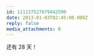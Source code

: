 ```yaml
---
id: 111137527879442590
date: 2013-01-03T02:45:00.000Z
reply: false
media_attachments: 0
---
```


还有 28 天！ ​​​​


